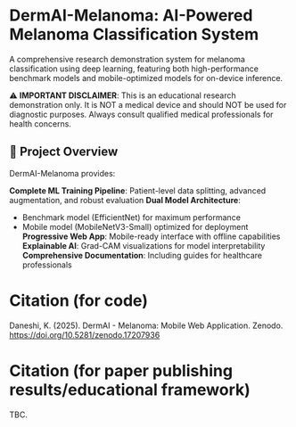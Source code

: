 # DermAI-Melanoma: AI-Powered Melanoma Classification System

A comprehensive research demonstration system for melanoma classification using deep learning, featuring both high-performance benchmark models and mobile-optimized models for on-device inference.

⚠️ **IMPORTANT DISCLAIMER**: This is an educational research demonstration only. It is NOT a medical device and should NOT be used for diagnostic purposes. Always consult qualified medical professionals for health concerns.

## 🎯 Project Overview

DermAI-Melanoma provides:

**Complete ML Training Pipeline**: Patient-level data splitting, advanced augmentation, and robust evaluation
**Dual Model Architecture**: 
   - Benchmark model (EfficientNet) for maximum performance
   - Mobile model (MobileNetV3-Small) optimized for deployment
**Progressive Web App**: Mobile-ready interface with offline capabilities
**Explainable AI**: Grad-CAM visualizations for model interpretability
**Comprehensive Documentation**: Including guides for healthcare professionals

# Citation (for code)

Daneshi, K. (2025). DermAI - Melanoma: Mobile Web Application. Zenodo. https://doi.org/10.5281/zenodo.17207936 

# Citation (for paper publishing results/educational framework)

TBC.

